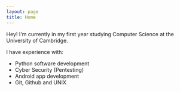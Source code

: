 ```yaml
---
layout: page
title: Home
---
```


Hey! I'm currently in my first year studying Computer Science at the University of Cambridge.

I have experience with:

* Python software development
* Cyber Security (Pentesting)
* Android app development
* Git, Github and UNIX

<br>

<div data-iframe-width="270" data-iframe-height="270" data-share-badge-id="e2a372b5-5fbb-417a-b62d-062df7159913" data-share-badge-host="https://www.youracclaim.com"></div><script type="text/javascript" async src="//cdn.youracclaim.com/assets/utilities/embed.js"></script>
